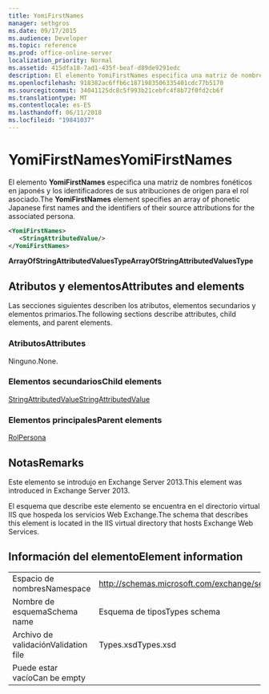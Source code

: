 ```yaml
---
title: YomiFirstNames
manager: sethgros
ms.date: 09/17/2015
ms.audience: Developer
ms.topic: reference
ms.prod: office-online-server
localization_priority: Normal
ms.assetid: 415dfa18-7ad1-435f-beaf-d89de9291edc
description: El elemento YomiFirstNames especifica una matriz de nombres fonéticos en japonés y los identificadores de sus atribuciones de origen para el rol asociado.
ms.openlocfilehash: 918382ac6ffb6c1871983506335401cdc77b5170
ms.sourcegitcommit: 34041125dc8c5f993b21cebfc4f8b72f0fd2cb6f
ms.translationtype: MT
ms.contentlocale: es-ES
ms.lasthandoff: 06/11/2018
ms.locfileid: "19841037"
---
```

# <a name="yomifirstnames"></a><span data-ttu-id="f9f22-103">YomiFirstNames</span><span class="sxs-lookup"><span data-stu-id="f9f22-103">YomiFirstNames</span></span>

<span data-ttu-id="f9f22-104">El elemento **YomiFirstNames** especifica una matriz de nombres fonéticos en japonés y los identificadores de sus atribuciones de origen para el rol asociado.</span><span class="sxs-lookup"><span data-stu-id="f9f22-104">The **YomiFirstNames** element specifies an array of phonetic Japanese first names and the identifiers of their source attributions for the associated persona.</span></span> 
  
```XML
<YomiFirstNames>
   <StringAttributedValue/>
</YomiFirstNames>
```

 <span data-ttu-id="f9f22-105">**ArrayOfStringAttributedValuesType**</span><span class="sxs-lookup"><span data-stu-id="f9f22-105">**ArrayOfStringAttributedValuesType**</span></span>
## <a name="attributes-and-elements"></a><span data-ttu-id="f9f22-106">Atributos y elementos</span><span class="sxs-lookup"><span data-stu-id="f9f22-106">Attributes and elements</span></span>

<span data-ttu-id="f9f22-107">Las secciones siguientes describen los atributos, elementos secundarios y elementos primarios.</span><span class="sxs-lookup"><span data-stu-id="f9f22-107">The following sections describe attributes, child elements, and parent elements.</span></span>
  
### <a name="attributes"></a><span data-ttu-id="f9f22-108">Atributos</span><span class="sxs-lookup"><span data-stu-id="f9f22-108">Attributes</span></span>

<span data-ttu-id="f9f22-109">Ninguno.</span><span class="sxs-lookup"><span data-stu-id="f9f22-109">None.</span></span>
  
### <a name="child-elements"></a><span data-ttu-id="f9f22-110">Elementos secundarios</span><span class="sxs-lookup"><span data-stu-id="f9f22-110">Child elements</span></span>

[<span data-ttu-id="f9f22-111">StringAttributedValue</span><span class="sxs-lookup"><span data-stu-id="f9f22-111">StringAttributedValue</span></span>](stringattributedvalue.md)
  
### <a name="parent-elements"></a><span data-ttu-id="f9f22-112">Elementos principales</span><span class="sxs-lookup"><span data-stu-id="f9f22-112">Parent elements</span></span>

[<span data-ttu-id="f9f22-113">Rol</span><span class="sxs-lookup"><span data-stu-id="f9f22-113">Persona</span></span>](persona.md)
  
## <a name="remarks"></a><span data-ttu-id="f9f22-114">Notas</span><span class="sxs-lookup"><span data-stu-id="f9f22-114">Remarks</span></span>

<span data-ttu-id="f9f22-115">Este elemento se introdujo en Exchange Server 2013.</span><span class="sxs-lookup"><span data-stu-id="f9f22-115">This element was introduced in Exchange Server 2013.</span></span>
  
<span data-ttu-id="f9f22-116">El esquema que describe este elemento se encuentra en el directorio virtual IIS que hospeda los servicios Web Exchange.</span><span class="sxs-lookup"><span data-stu-id="f9f22-116">The schema that describes this element is located in the IIS virtual directory that hosts Exchange Web Services.</span></span>
  
## <a name="element-information"></a><span data-ttu-id="f9f22-117">Información del elemento</span><span class="sxs-lookup"><span data-stu-id="f9f22-117">Element information</span></span>

|||
|:-----|:-----|
|<span data-ttu-id="f9f22-118">Espacio de nombres</span><span class="sxs-lookup"><span data-stu-id="f9f22-118">Namespace</span></span>  <br/> |http://schemas.microsoft.com/exchange/services/2006/types  <br/> |
|<span data-ttu-id="f9f22-119">Nombre de esquema</span><span class="sxs-lookup"><span data-stu-id="f9f22-119">Schema name</span></span>  <br/> |<span data-ttu-id="f9f22-120">Esquema de tipos</span><span class="sxs-lookup"><span data-stu-id="f9f22-120">Types schema</span></span>  <br/> |
|<span data-ttu-id="f9f22-121">Archivo de validación</span><span class="sxs-lookup"><span data-stu-id="f9f22-121">Validation file</span></span>  <br/> |<span data-ttu-id="f9f22-122">Types.xsd</span><span class="sxs-lookup"><span data-stu-id="f9f22-122">Types.xsd</span></span>  <br/> |
|<span data-ttu-id="f9f22-123">Puede estar vacío</span><span class="sxs-lookup"><span data-stu-id="f9f22-123">Can be empty</span></span>  <br/> ||
   


